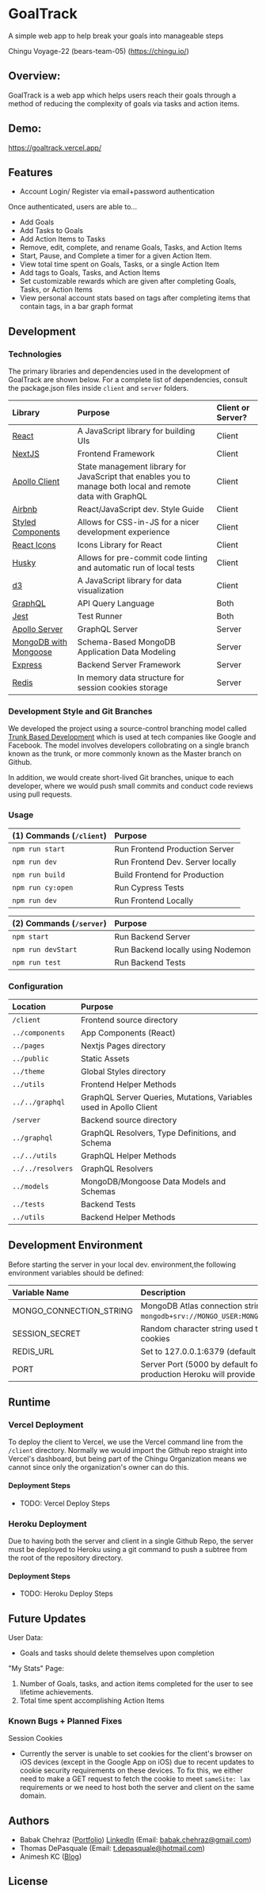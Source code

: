 # GoalTrack

A simple web app to help break your goals into manageable steps

Chingu Voyage-22 (bears-team-05) (https://chingu.io/)

## Overview:

GoalTrack is a web app which helps users reach their goals through a method of reducing the complexity of goals via tasks and action items.

## Demo:

https://goaltrack.vercel.app/

## Features

- Account Login/ Register via email+password authentication

Once authenticated, users are able to...

- Add Goals
- Add Tasks to Goals
- Add Action Items to Tasks
- Remove, edit, complete, and rename Goals, Tasks, and Action Items
- Start, Pause, and Complete a timer for a given Action Item.
- View total time spent on Goals, Tasks, or a single Action Item
- Add tags to Goals, Tasks, and Action Items
- Set customizable rewards which are given after completing Goals, Tasks, or Action Items
- View personal account stats based on tags after completing items that contain tags, in a bar graph format

## Development

### Technologies

The primary libraries and dependencies used in the development of GoalTrack are shown below. For a complete list of dependencies, consult the package.json files inside `client` and `server` folders.

| Library                             | Purpose                 | Client or Server? |
|:------------------------------------|:------------------------|:------------------------|
| [React](https://reactjs.org/) | A JavaScript library for building UIs | Client
| [NextJS](https://nextjs.org)        | Frontend Framework      | Client |
| [Apollo Client](https://www.apollographql.com/docs/react/) | State management library for JavaScript that enables you to manage both local and remote data with GraphQL   | Client |
| [Airbnb](https://airbnb.io/javascript/react/)       | React/JavaScript dev. Style Guide    | Client |
| [Styled Components](https://styled-components.com/) | Allows for CSS-in-JS for a nicer development experience | Client |
| [React Icons](https://react-icons.github.io/)       |  Icons Library for React     | Client |
| [Husky](https://github.com/typicode/husky) | Allows for pre-commit code linting and automatic run of local tests | Client |
| [d3](https://d3js.org/)       | A JavaScript library for data visualization | Client |
| [GraphQL](https://graphql.org/)       | API Query Language | Both |
| [Jest](https://jestjs.io/) | Test Runner | Both |
| [Apollo Server](https://www.apollographql.com/docs/apollo-server/)       | GraphQL Server      | Server |
| [MongoDB with Mongoose](https://mongoosejs.com/) | Schema-Based MongoDB Application Data Modeling | Server |
| [Express](https://expressjs.com/)       | Backend Server Framework | Server |
| [Redis](https://redis.io/)       | In memory data structure for session cookies storage | Server |

### Development Style and Git Branches

We developed the project using a source-control branching model called [Trunk Based Development](https://trunkbaseddevelopment.com/) which is used at tech companies like Google and Facebook. The model involves developers collobrating on a single branch known as the trunk, or more commonly known as the Master branch on Github.

In addition, we would create short-lived Git branches, unique to each developer, where we would push small commits and conduct code reviews using pull requests.

### Usage

| (1) Commands (`/client`)           | Purpose                           |
|:-----------------------------------|:----------------------------------|
| `npm run start`                    | Run Frontend Production Server    |
| `npm run dev`                      | Run Frontend Dev. Server locally  |
| `npm run build`                    | Build Frontend for Production     |
| `npm run cy:open`                  | Run Cypress Tests                 |
| `npm run dev`                      | Run Frontend Locally              |


| (2) Commands (`/server`)         | Purpose                            |
|:---------------------------------|:-----------------------------------|
| `npm start`                      | Run Backend Server                 |
| `npm run devStart`               | Run Backend locally using Nodemon  |
| `npm run test`                   | Run Backend Tests                  |

### Configuration

| Location                           | Purpose                     |
|:-----------------------------------|:----------------------------|
| `/client`                          | Frontend source directory   |
| `../components`                    | App Components (React)      |
| `../pages`                         | Nextjs Pages directory      |
| `../public`                        | Static Assets               |
| `../theme`                         | Global Styles directory     |
| `../utils`                         | Frontend Helper Methods     |
| `../../graphql`                    | GraphQL Server Queries, Mutations, Variables used in Apollo Client  |
| `/server`                          | Backend source directory   |
| `../graphql`                       | GraphQL Resolvers, Type Definitions, and Schema   |
| `../../utils`                      | GraphQL Helper Methods   |
| `../../resolvers`                  | GraphQL Resolvers   |
| `../models`                        | MongoDB/Mongoose Data Models and Schemas   |
| `../tests`                         | Backend Tests   |
| `../utils`                         | Backend Helper Methods   |

## Development Environment

Before starting the server in your local dev. environment,the following environment variables should be defined:

| Variable Name               | Description                     |
|:-----------------------------------|:----------------------------|
| MONGO_CONNECTION_STRING | MongoDB Atlas connection string (e.g. `mongodb+srv://MONGO_USER:MONGO_PASSWORD@cluster...`) |
| SESSION_SECRET | Random character string used to encode session cookies |
| REDIS_URL | Set to 127.0.0.1:6379 (default local Redis url) |
| PORT | Server Port (5000 by default for local deploy). In production Heroku will provide its own port. |

## Runtime

### Vercel Deployment

To deploy the client to Vercel, we use the Vercel command line from the `/client` directory. Normally we would import the Github repo straight into Vercel's dashboard, but being part of the Chingu Organization means we cannot since only the organization's owner can do this.

#### Deployment Steps

- TODO: Vercel Deploy Steps

### Heroku Deployment

Due to having both the server and client in a single Github Repo, the server must be deployed to Heroku using a git command to push a subtree from the root of the repository directory.

#### Deployment Steps

- TODO: Heroku Deploy Steps

## Future Updates

User Data:
- Goals and tasks should delete themselves upon completion

"My Stats" Page:
1. Number of Goals, tasks, and action items completed for the user to see lifetime achievements.
2. Total time spent accomplishing Action Items

### Known Bugs + Planned Fixes

Session Cookies
- Currently the server is unable to set cookies for the client's browser on iOS devices (except in the Google App on iOS) due to recent updates to cookie security requirements on these devices. To fix this, we either need to make a GET request to fetch the cookie to meet `sameSite: lax` requirements or we need to host both the server and client on the same domain.

## Authors

- Babak Chehraz ([Portfolio](https://www.babakchehraz.com/)) [LinkedIn](https://www.linkedin.com/in/babakchehraz/) (Email: babak.chehraz@gmail.com)
- Thomas DePasquale (Email: t.depasquale@hotmail.com)
- Animesh KC ([Blog](https://blog.animeshkc.me/))

## License